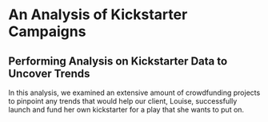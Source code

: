 # An Analysis of Kickstarter Campaigns

## Performing Analysis on Kickstarter Data to Uncover Trends
In this analysis, we examined an extensive amount of crowdfunding projects to pinpoint any trends that would help our client, Louise, successfully launch and fund her own kickstarter for a play that she wants to put on.
